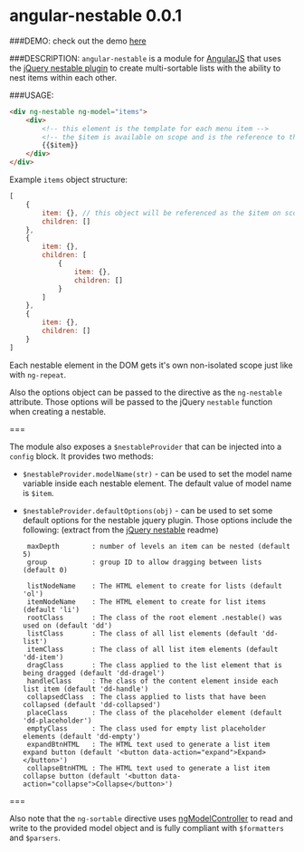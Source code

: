 angular-nestable 0.0.1
=================

###DEMO:
check out the demo [here](http://kamilkp.github.io/ng-nestable)

###DESCRIPTION:
`angular-nestable` is a module for [AngularJS](https://angularjs.org) that uses the [jQuery nestable plugin](https://github.com/dbushell/Nestable) to create multi-sortable lists with the ability to nest items within each other.

###USAGE:

```html
<div ng-nestable ng-model="items">
	<div>
		<!-- this element is the template for each menu item -->
		<!-- the $item is available on scope and is the reference to the menu item object -->
		{{$item}}
	</div>
</div>
```

Example `items` object structure:

```javascript
[
	{
		item: {}, // this object will be referenced as the $item on scope
		children: []
	},
	{
		item: {},
		children: [
			{
				item: {},
				children: []
			}
		]
	},
	{
		item: {},
		children: []
	}
]
```

Each nestable element in the DOM gets it's own non-isolated scope just like with `ng-repeat`.

Also the options object can be passed to the directive as the `ng-nestable` attribute. Those options will be passed to the jQuery `nestable` function when creating a nestable.

===

The module also exposes a `$nestableProvider` that can be injected into a `config` block. It provides two methods:

 * `$nestableProvider.modelName(str)` - can be used to set the model name variable inside each nestable element. The default value of model name is `$item`.
 * `$nestableProvider.defaultOptions(obj)` - can be used to set some default options for the nestable jquery plugin. Those options include the following: (extract from the [jQuery nestable](https://github.com/dbushell/Nestable) readme)

		maxDepth        : number of levels an item can be nested (default 5)
		group           : group ID to allow dragging between lists (default 0)

		listNodeName    : The HTML element to create for lists (default 'ol')
		itemNodeName    : The HTML element to create for list items (default 'li')
		rootClass       : The class of the root element .nestable() was used on (default 'dd')
		listClass       : The class of all list elements (default 'dd-list')
		itemClass       : The class of all list item elements (default 'dd-item')
		dragClass       : The class applied to the list element that is being dragged (default 'dd-dragel')
		handleClass     : The class of the content element inside each list item (default 'dd-handle')
		collapsedClass  : The class applied to lists that have been collapsed (default 'dd-collapsed')
		placeClass      : The class of the placeholder element (default 'dd-placeholder')
		emptyClass      : The class used for empty list placeholder elements (default 'dd-empty')
		expandBtnHTML   : The HTML text used to generate a list item expand button (default '<button data-action="expand">Expand></button>')
		collapseBtnHTML : The HTML text used to generate a list item collapse button (default '<button data-action="collapse">Collapse</button>')
		
===

Also note that the `ng-sortable` directive uses [ngModelController](https://docs.angularjs.org/api/ng/type/ngModel.NgModelController) to read and write to the provided model object and is fully compliant with `$formatters` and `$parsers`.
